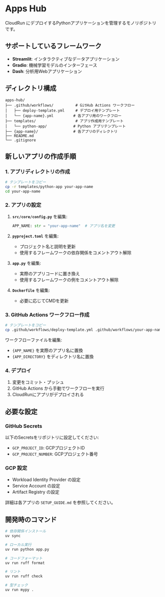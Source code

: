 # Apps Hub

CloudRun にデプロイするPythonアプリケーションを管理するモノリポジトリです。

## サポートしているフレームワーク

- **Streamlit**: インタラクティブなデータアプリケーション
- **Gradio**: 機械学習モデルのインターフェース
- **Dash**: 分析用Webアプリケーション

## ディレクトリ構成

```
apps-hub/
├── .github/workflows/          # GitHub Actions ワークフロー
│   ├── deploy-template.yml     # デプロイ用テンプレート
│   └── {app-name}.yml         # 各アプリ用のワークフロー
├── templates/                  # アプリ作成用テンプレート
│   └── python-app/            # Python アプリテンプレート
├── {app-name}/                # 各アプリのディレクトリ
├── README.md
└── .gitignore
```

## 新しいアプリの作成手順

### 1. アプリディレクトリの作成

```bash
# テンプレートをコピー
cp -r templates/python-app your-app-name
cd your-app-name
```

### 2. アプリの設定

1. **`src/core/config.py`** を編集:
   ```python
   APP_NAME: str = "your-app-name"  # アプリ名を変更
   ```

2. **`pyproject.toml`** を編集:
   - プロジェクト名と説明を更新
   - 使用するフレームワークの依存関係をコメントアウト解除

3. **`app.py`** を編集:
   - 実際のアプリコードに置き換え
   - 使用するフレームワークの例をコメントアウト解除

4. **`Dockerfile`** を編集:
   - 必要に応じてCMDを更新

### 3. GitHub Actions ワークフロー作成

```bash
# テンプレートをコピー
cp .github/workflows/deploy-template.yml .github/workflows/your-app-name.yml
```

ワークフローファイルを編集:
- `{APP_NAME}` を実際のアプリ名に置換
- `{APP_DIRECTORY}` をディレクトリ名に置換

### 4. デプロイ

1. 変更をコミット・プッシュ
2. GitHub Actions から手動でワークフローを実行
3. CloudRunにアプリがデプロイされる

## 必要な設定

### GitHub Secrets

以下のSecretsをリポジトリに設定してください:

- `GCP_PROJECT_ID`: GCPプロジェクトID
- `GCP_PROJECT_NUMBER`: GCPプロジェクト番号

### GCP 設定

- Workload Identity Provider の設定
- Service Account の設定
- Artifact Registry の設定

詳細は各アプリの `SETUP_GUIDE.md` を参照してください。

## 開発時のコマンド

```bash
# 依存関係インストール
uv sync

# ローカル実行
uv run python app.py

# コードフォーマット
uv run ruff format

# リント
uv run ruff check

# 型チェック
uv run mypy .
```
